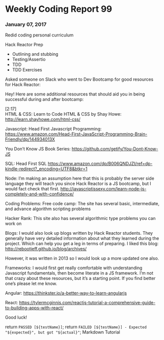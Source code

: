 # Weekly Coding Report 99

### January 07, 2017
Redid coding personal curriculum

Hack Reactor Prep
 * Outlining and stubbing
 * Testing/Assertio
 * TDD
 * TDD Exercises

Asked someone on Slack who went to Dev Bootcamp for good resources for Hack Reactor:

Hey! Here are some additional resources that should aid you in being successful during and after bootcamp:

[2:17]  
HTML & CSS:
Learn to Code HTML & CSS by Shay Howe:
http://learn.shayhowe.com/html-css/

Javascript:
Head First Javascript Programming:
https://www.amazon.com/Head-First-JavaScript-Programming-Brain-Friendly/dp/144934013X

You Don’t Know JS Book Series:
https://github.com/getify/You-Dont-Know-JS

SQL:
Head First SQL
https://www.amazon.com/dp/B006QNDJZI/ref=dp-kindle-redirect?_encoding=UTF8&btkr=1

Node:
I’m making an assumption here that this is probably the server side language they will teach you since Hack Reactor is a JS bootcamp, but I would fact check that first.
http://javascriptissexy.com/learn-node-js-completely-and-with-confidence/

Coding Problems:
Free code camp:
The site has several basic, intermediate, and advance algorithm scripting problems

Hacker Rank:
This site also has several algorithmic type problems you can work on

Blogs:
I would also look up blogs written by Hack Reactor students. They generally have very detailed information about what they learned during the project. Which can help you get a leg in terms of preparing. I liked this blog: http://rebootjeff.github.io/blog/archives/

However, it was written in 2013 so I would look up a more updated one also.

Frameworks:
I would first get really comfortable with understanding Javascript fundamentals, then become literate in a JS framework. I’m not that crazy about these resources, but it’s a starting point. If you find better one’s please let me know.

Angular:
https://thinkster.io/a-better-way-to-learn-angularjs

React:
https://tylermcginnis.com/reactjs-tutorial-a-comprehensive-guide-to-building-apps-with-react/

Good luck!

return `PASSED [${testName}]`;
return `FAILED [${testName}] - Expected "${expected}", but got "${actual}"`;
Markdown Tutorial
<insert chart of blogging flow>
